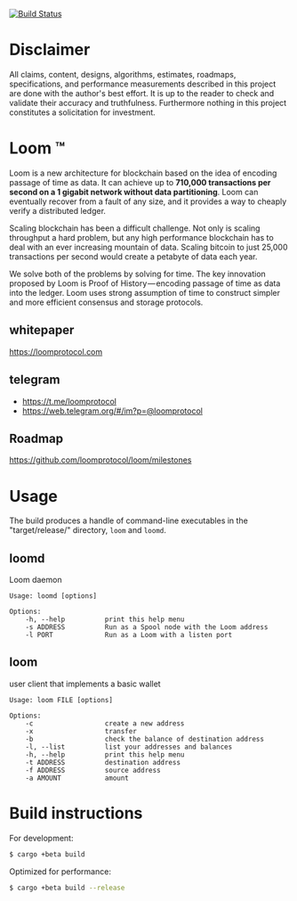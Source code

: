 [![Build Status](https://travis-ci.org/loomprotocol/loom.svg?branch=master)](https://travis-ci.org/loomprotocol/loom)

Disclaimer
==========
All claims, content, designs, algorithms, estimates, roadmaps, specifications, and performance measurements described in this project are done with the author's best effort.  It is up to the reader to check and validate their accuracy and truthfulness.  Furthermore nothing in this project constitutes a solicitation for investment.

Loom &trade;
=====

Loom is a new architecture for blockchain based on the idea of encoding passage of time as data. It can achieve up to **710,000 transactions per second on a 1 gigabit network without data partitioning**. Loom can eventually recover from a fault of any size, and it provides a way to cheaply verify a distributed ledger.

Scaling blockchain has been a difficult challenge.  Not only is scaling throughput a hard problem, but any high performance blockchain has to deal with an ever increasing mountain of data. Scaling bitcoin to just 25,000 transactions per second would create a petabyte of data each year.

We solve both of the problems by solving for time. The key innovation proposed by Loom is Proof of History — encoding passage of time as data into the ledger. Loom uses strong assumption of time to construct simpler and more efficient consensus and storage protocols.

whitepaper
-----------
https://loomprotocol.com

telegram
--------

* https://t.me/loomprotocol
* https://web.telegram.org/#/im?p=@loomprotocol

Roadmap
-------

https://github.com/loomprotocol/loom/milestones

Usage
=====

The build produces a handle of command-line executables in the "target/release/" directory, `loom` and `loomd`.

loomd
-----

Loom daemon

```
Usage: loomd [options]

Options:
    -h, --help          print this help menu
    -s ADDRESS          Run as a Spool node with the Loom address
    -l PORT             Run as a Loom with a listen port

```


loom
----

user client that implements a basic wallet

```
Usage: loom FILE [options]

Options:
    -c                  create a new address
    -x                  transfer
    -b                  check the balance of destination address
    -l, --list          list your addresses and balances
    -h, --help          print this help menu
    -t ADDRESS          destination address
    -f ADDRESS          source address
    -a AMOUNT           amount
```


Build instructions
==================

For development:

```bash
$ cargo +beta build
```


Optimized for performance:

```bash
$ cargo +beta build --release
```

